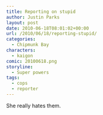 ```yaml
---
title: Reporting on stupid
author: Justin Parks
layout: post
date: 2010-06-18T08:01:02+00:00
url: /2010/06/18/reporting-stupid/
categories:
  - Chipmunk Bay
characters:
  - kaigon
comic: 20100618.png
storyline:
  - Super powers
tags:
  - cops
  - reporter
---
```

She really hates them.